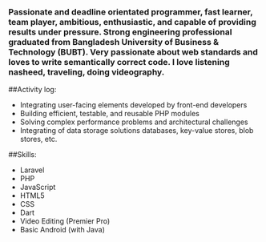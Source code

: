 ### Passionate and deadline orientated programmer, fast learner, team player, ambitious, enthusiastic, and capable of providing results under pressure. Strong engineering professional graduated from Bangladesh University of Business & Technology (BUBT). Very passionate about web standards and loves to write semantically correct code. I love listening nasheed, traveling, doing videography. 
<!--
**hridoyraisul/hridoyraisul** is a ✨ _special_ ✨ repository because its `README.md` (this file) appears on your GitHub profile. -->

##Activity log:

- Integrating user-facing elements developed by front-end developers
- Building efficient, testable, and reusable PHP modules
- Solving complex performance problems and architectural challenges
- Integrating of data storage solutions databases, key-value stores, blob stores, etc.

##Skills:
- Laravel
- PHP
- JavaScript
- HTML5
- CSS
- Dart
- Video Editing (Premier Pro)
- Basic Android (with Java)

